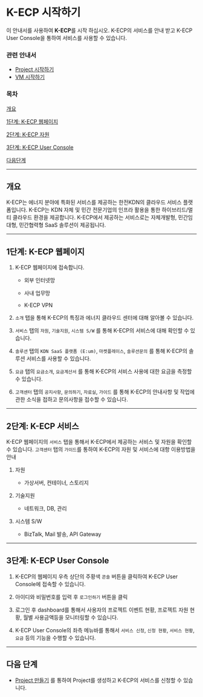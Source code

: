 [문서 최종 수정일자 : 2023-09-12]: # 

[문서 최종 수정자 : 신승규]: # 

# K-ECP 시작하기

이 안내서를 사용하여 **K-ECP**를 시작 하십시오. K-ECP의 서비스를 안내 받고 K-ECP User Console을 통하여 서비스를 사용할 수 있습니다.

### 관련 안내서

- [Project 시작하기](./Project_started.md)
- [VM 시작하기](./VirtualMachine_started.md)

### 목차

[개요](#개요)

[1단계: K-ECP 웹페이지](#1단계-k-ecp-웹페이지)

[2단계: K-ECP 자원](#2단계-k-ecp-자원)

[3단계: K-ECP User Console](#3단계-k-ecp-user-console)

[다음단계](#다음단계)

---

<span id ="abstract"/>

## 개요

K-ECP는 에너지 분야에 특화된 서비스를 제공하는 한전KDN의 클라우드 서비스 플랫폼입니다. K-ECP는 KDN 자체 및 민간 전문기업의 인프라 활용을 통한 하이브리드/멀티 클라우드 환경을 제공합니다. K-ECP에서 제공하는 서비스로는 자체개발형, 민간임대형, 민간협력형 SaaS 솔루션이 제공됩니다.

---

<span id = "step1"/>

## 1단계: K-ECP 웹페이지

1. K-ECP 웹페이지에 접속합니다.
   
   * 외부 인터넷망
   
   * 사내 업무망
   
   * K-ECP VPN

2. `소개` 탭을 통해 K-ECP의 특징과 에너지 클라우드 센터에 대해 알아볼 수 있습니다.

3. `서비스` 탭의 `자원`, `기술지원`, `시스템 S/W` 를 통해 K-ECP의 서비스에 대해 확인할 수 있습니다.

4. `솔루션` 탭의 `KDN SaaS 플랫폼 (E:um)`, `마켓플레이스`, `솔루션문의` 를 통해 K-ECP의 솔루션 서비스를 사용할 수 있습니다.

5. `요금` 탭의 `요금소개`, `요금계산서` 를 통해 K-ECP의 서비스 사용에 대한 요금을 측정할 수 있습니다.

6. `고객센터` 탭의 `공지사항`, `문의하기`, `자료실`, `가이드` 를 통해 K-ECP의 안내사항 및 작업에 관한 소식을 접하고 문의사항을 접수할 수 있습니다.

---

<span id ="step2"/>

## 2단계: K-ECP 서비스

K-ECP 웹페이지의 `서비스` 탭을 통해서 K-ECP에서 제공하는 서비스 및 자원을 확인할 수 있습니다. `고객센터` 탭의 `가이드`를 통하여 K-ECP의 자원 및 서비스에 대항 이용방법을 안내 

1. 자원
   
   * 가상서버, 컨테이너, 스토리지

2. 기술지원
   
   * 네트워크, DB, 관리

3. 시스템 S/W
   
   * BizTalk, Mail 발송, API Gateway

---

<span id = "step3"/>

## 3단계: K-ECP User Console

1. K-ECP의 웹페이지 우측 상단의 주황색 `콘솔` 버튼을 클릭하여 K-ECP User Console에 접속할 수 있습니다.

2. 아이디와 비밀번호를 입력 후 `로그인하기` 버튼을 클릭

3. 로그인 후 dashboard를 통해서 사용자의 프로젝트 이벤트 현황, 프로젝트 자원 현황, 월별 사용금액등을 모니터링할 수 있습니다.

4. K-ECP User Console의 좌측 메뉴바를 통해서 `서비스 신청`, `신청 현황`, `서비스 현황`, `요금` 등의 기능을 수행할 수 있습니다.

---

<span id ="nextstep"/>

## 다음 단계

- [Project 만들기](./mdfiles/Project.md) 를 통하여 Project를 생성하고 K-ECP의 서비스를 신청할 수 있습니다.
